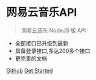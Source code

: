 # 网易云音乐API
> 网易云音乐 NodeJS 版 API

- 全部接口已升级到最新
- 具备登录接口,多达200多个接口
- 更完善的文档

[Github](https://github.com/Binaryify/NeteaseCloudMusicApi)
[Get Started](README.md)